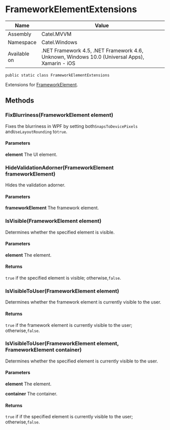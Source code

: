 

# FrameworkElementExtensions

Name|Value
---|---
Assembly|Catel.MVVM
Namespace|Catel.Windows
Available on|.NET Framework 4.5, .NET Framework 4.6, Unknown, Windows 10.0 (Universal Apps), Xamarin - iOS

```
public static class FrameworkElementExtensions
```

Extensions for [FrameworkElement](#).



## Methods

### FixBlurriness(FrameworkElement element)

Fixes the blurriness in WPF by setting both`SnapsToDevicePixels` and`UseLayoutRounding` to`true`.

#### Parameters

**element**
The UI element.



### HideValidationAdorner(FrameworkElement frameworkElement)

Hides the validation adorner.

#### Parameters

**frameworkElement**
The framework element.



### IsVisible(FrameworkElement element)

Determines whether the specified element is visible.

#### Parameters

**element**
The element.

#### Returns

`true` if the specified element is visible; otherwise,`false`.



### IsVisibleToUser(FrameworkElement element)

Determines whether the framework element is currently visible to the user.

#### Returns

`true` if the framework element is currently visible to the user; otherwise,`false`.



### IsVisibleToUser(FrameworkElement element, FrameworkElement container)

Determines whether the specified element is currently visible to the user.

#### Parameters

**element**
The element.

**container**
The container.

#### Returns

`true` if if the specified element is currently visible to the user; otherwise,`false`.



